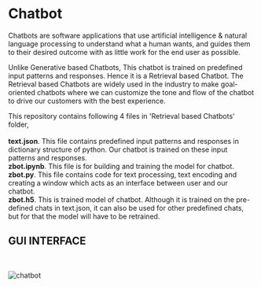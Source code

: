 # Chatbot

Chatbots are software applications that use artificial intelligence & natural language processing to understand what a human wants, and guides them to their desired outcome with as little work for the end user as possible. 

Unlike Generative based Chatbots, This chatbot is trained on predefined input patterns and responses. Hence it is a Retrieval based Chatbot. The Retrieval based Chatbots are widely used in the industry to make goal-oriented chatbots where we can customize the tone and flow of the chatbot to drive our customers with the best experience.

This repository contains following 4 files in 'Retrieval based Chatbots' folder,<br><br>
**text.json**. This file contains predefined input patterns and responses in dictionary structure of python. Our chatbot is trained on these input patterns and responses.<br/>
**zbot.ipynb**. This file is for building and training the model for chatbot. <br>
**zbot.py**. This file contains code for text processing, text encoding and creating a window which acts as an interface between user and our chatbot. <br/>
**zbot.h5**. This is trained model of chatbot. Although it is trained on the pre-defined chats in text.json, it can also be used for other predefined chats, but for that the model will have to be retrained.  

<h2>GUI INTERFACE</h2><br>

![chatbot](https://user-images.githubusercontent.com/82854685/140954852-cb6b00b5-9e8d-4260-96d0-438a607e8466.JPG)
